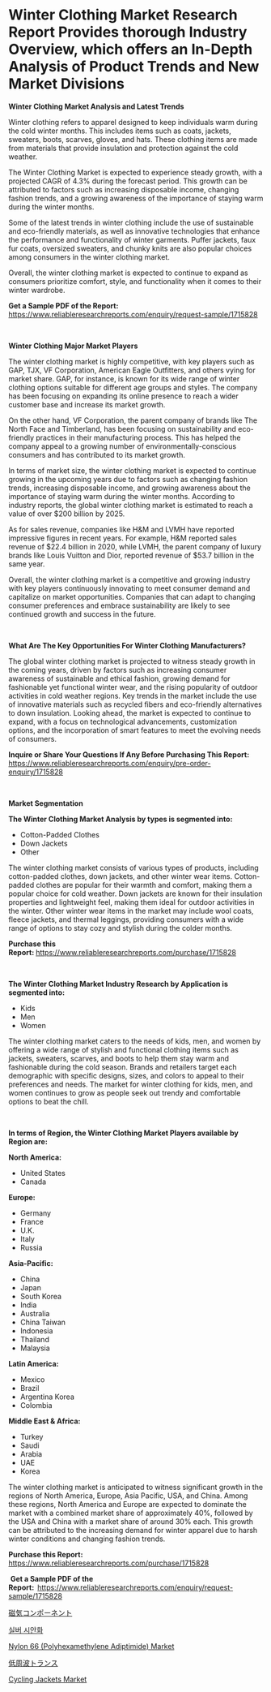 <p><h1>Winter Clothing Market Research Report Provides thorough Industry Overview, which offers an In-Depth Analysis of Product Trends and New Market Divisions</h1></p><p><strong>Winter Clothing Market Analysis and Latest Trends</strong></p>
<p><p>Winter clothing refers to apparel designed to keep individuals warm during the cold winter months. This includes items such as coats, jackets, sweaters, boots, scarves, gloves, and hats. These clothing items are made from materials that provide insulation and protection against the cold weather.</p><p>The Winter Clothing Market is expected to experience steady growth, with a projected CAGR of 4.3% during the forecast period. This growth can be attributed to factors such as increasing disposable income, changing fashion trends, and a growing awareness of the importance of staying warm during the winter months.</p><p>Some of the latest trends in winter clothing include the use of sustainable and eco-friendly materials, as well as innovative technologies that enhance the performance and functionality of winter garments. Puffer jackets, faux fur coats, oversized sweaters, and chunky knits are also popular choices among consumers in the winter clothing market.</p><p>Overall, the winter clothing market is expected to continue to expand as consumers prioritize comfort, style, and functionality when it comes to their winter wardrobe.</p></p>
<p><strong>Get a Sample PDF of the Report:&nbsp;</strong> <a href="https://www.reliableresearchreports.com/enquiry/request-sample/1715828">https://www.reliableresearchreports.com/enquiry/request-sample/1715828</a></p>
<p>&nbsp;</p>
<p><strong>Winter Clothing Major Market Players</strong></p>
<p><p>The winter clothing market is highly competitive, with key players such as GAP, TJX, VF Corporation, American Eagle Outfitters, and others vying for market share. GAP, for instance, is known for its wide range of winter clothing options suitable for different age groups and styles. The company has been focusing on expanding its online presence to reach a wider customer base and increase its market growth.</p><p>On the other hand, VF Corporation, the parent company of brands like The North Face and Timberland, has been focusing on sustainability and eco-friendly practices in their manufacturing process. This has helped the company appeal to a growing number of environmentally-conscious consumers and has contributed to its market growth.</p><p>In terms of market size, the winter clothing market is expected to continue growing in the upcoming years due to factors such as changing fashion trends, increasing disposable income, and growing awareness about the importance of staying warm during the winter months. According to industry reports, the global winter clothing market is estimated to reach a value of over $200 billion by 2025.</p><p>As for sales revenue, companies like H&M and LVMH have reported impressive figures in recent years. For example, H&M reported sales revenue of $22.4 billion in 2020, while LVMH, the parent company of luxury brands like Louis Vuitton and Dior, reported revenue of $53.7 billion in the same year.</p><p>Overall, the winter clothing market is a competitive and growing industry with key players continuously innovating to meet consumer demand and capitalize on market opportunities. Companies that can adapt to changing consumer preferences and embrace sustainability are likely to see continued growth and success in the future.</p></p>
<p>&nbsp;</p>
<p><strong>What Are The Key Opportunities For Winter Clothing Manufacturers?</strong></p>
<p><p>The global winter clothing market is projected to witness steady growth in the coming years, driven by factors such as increasing consumer awareness of sustainable and ethical fashion, growing demand for fashionable yet functional winter wear, and the rising popularity of outdoor activities in cold weather regions. Key trends in the market include the use of innovative materials such as recycled fibers and eco-friendly alternatives to down insulation. Looking ahead, the market is expected to continue to expand, with a focus on technological advancements, customization options, and the incorporation of smart features to meet the evolving needs of consumers.</p></p>
<p><strong>Inquire or Share Your Questions If Any Before Purchasing This Report:</strong> <a href="https://www.reliableresearchreports.com/enquiry/pre-order-enquiry/1715828">https://www.reliableresearchreports.com/enquiry/pre-order-enquiry/1715828</a></p>
<p>&nbsp;</p>
<p><strong>Market Segmentation</strong></p>
<p><strong>The Winter Clothing Market Analysis by types is segmented into:</strong></p>
<p><ul><li>Cotton-Padded Clothes</li><li>Down Jackets</li><li>Other</li></ul></p>
<p><p>The winter clothing market consists of various types of products, including cotton-padded clothes, down jackets, and other winter wear items. Cotton-padded clothes are popular for their warmth and comfort, making them a popular choice for cold weather. Down jackets are known for their insulation properties and lightweight feel, making them ideal for outdoor activities in the winter. Other winter wear items in the market may include wool coats, fleece jackets, and thermal leggings, providing consumers with a wide range of options to stay cozy and stylish during the colder months.</p></p>
<p><strong>Purchase this Report:&nbsp;</strong><a href="https://www.reliableresearchreports.com/purchase/1715828">https://www.reliableresearchreports.com/purchase/1715828</a></p>
<p>&nbsp;</p>
<p><strong>The Winter Clothing Market Industry Research by Application is segmented into:</strong></p>
<p><ul><li>Kids</li><li>Men</li><li>Women</li></ul></p>
<p><p>The winter clothing market caters to the needs of kids, men, and women by offering a wide range of stylish and functional clothing items such as jackets, sweaters, scarves, and boots to help them stay warm and fashionable during the cold season. Brands and retailers target each demographic with specific designs, sizes, and colors to appeal to their preferences and needs. The market for winter clothing for kids, men, and women continues to grow as people seek out trendy and comfortable options to beat the chill.</p></p>
<p>&nbsp;</p>
<p><strong>In terms of Region, the Winter Clothing Market Players available by Region are:</strong></p>
<p>
    <p> <strong> North America: </strong>
        <ul>
            <li>United States</li>
            <li>Canada</li>
        </ul>
        </p> 
    <p> <strong> Europe: </strong>
        <ul>
            <li>Germany</li>
            <li>France</li>
            <li>U.K.</li>
            <li>Italy</li>
            <li>Russia</li>
        </ul>
        </p> 
    <p> <strong> Asia-Pacific: </strong>
        <ul>
            <li>China</li>
            <li>Japan</li>
            <li>South Korea</li>
            <li>India</li>
            <li>Australia</li>
            <li>China Taiwan</li>
            <li>Indonesia</li>
            <li>Thailand</li>
            <li>Malaysia</li>
        </ul>
        </p> 
    <p> <strong> Latin America: </strong>
        <ul>
            <li>Mexico</li>
            <li>Brazil</li>
            <li>Argentina Korea</li>
            <li>Colombia</li>
        </ul>
        </p> 
    <p> <strong> Middle East & Africa: </strong>
        <ul>
            <li>Turkey</li>
            <li>Saudi</li>
            <li>Arabia</li>
            <li>UAE</li>
            <li>Korea</li>
        </ul>
    </p>
    </p>
<p><p>The winter clothing market is anticipated to witness significant growth in the regions of North America, Europe, Asia Pacific, USA, and China. Among these regions, North America and Europe are expected to dominate the market with a combined market share of approximately 40%, followed by the USA and China with a market share of around 30% each. This growth can be attributed to the increasing demand for winter apparel due to harsh winter conditions and changing fashion trends.</p></p>
<p><strong>Purchase this Report: </strong><a href="https://www.reliableresearchreports.com/purchase/1715828">https://www.reliableresearchreports.com/purchase/1715828</a></p>
<p>&nbsp;<strong>Get a Sample PDF of the Report:&nbsp;&nbsp;</strong><a href="https://www.reliableresearchreports.com/enquiry/request-sample/1715828">https://www.reliableresearchreports.com/enquiry/request-sample/1715828</a></p>
<p><strong></strong></p>
<p><p><a href="https://github.com/zoetazuur/Market-Research-Report-List-1/blob/main/21945976322.md">磁気コンポーネント</a></p><p><a href="https://github.com/hxzi07639916/Market-Research-Report-List-1/blob/main/86913635677.md">실버 시안화</a></p><p><a href="https://issuu.com/reportprime-2/docs/nylon-66-polyhexamethylene-adiptimide-market-size-">Nylon 66 (Polyhexamethylene Adiptimide) Market</a></p><p><a href="https://github.com/dadanedu33/Market-Research-Report-List-1/blob/main/88839526321.md">低周波トランス</a></p><p><a href="https://github.com/guneycigdem35/Market-Research-Report-List-2/blob/main/cycling-jackets-market.md">Cycling Jackets Market</a></p></p>